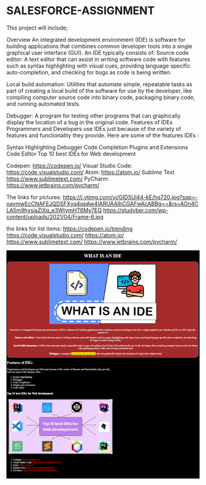 # SALESFORCE-ASSIGNMENT
This project will include;

Overview An integrated development environment (IDE) is software for building applications that combines common developer tools into a single graphical user interface (GUI). An IDE typically consists of:
Source code editor: A text editor that can assist in writing software code with features such as syntax highlighting with visual cues, providing language specific auto-completion, and checking for bugs as code is being written.

Local build automation: Utilities that automate simple, repeatable tasks as part of creating a local build of the software for use by the developer, like compiling computer source code into binary code, packaging binary code, and running automated tests.

Debugger: A program for testing other programs that can graphically display the location of a bug in the original code.
Features of IDEs
Programmers and Developers use IDEs just because of the variety of features and functionality they provide.
Here are some of the features IDEs :

Syntax Highlighting
Debugger
Code Completion
Plugins and Extensions
Code Editor
Top 10 best IDEs for Web development

Codepen: https://codepen.io/
Visual Studio Code: https://code.visualstudio.com/
Atom: https://atom.io/
Sublime Text https://www.sublimetext.com/
PyCharm: https://www.jetbrains.com/pycharm/

The links for pictures:
https://i.ytimg.com/vi/GID5Ul44-kE/hq720.jpg?sqp=-oaymwEcCNAFEJQDSFXyq4qpAw4IARUAAIhCGAFwAcABBg==&rs=AOn4CLA5m9hysiaZiXq_e3WtymHT6Mv7EQ
https://studyber.com/wp-content/uploads/2021/04/Frame-6.jpg

the links for list items:
https://codepen.io/trending
https://code.visualstudio.com/
https://atom.io/
https://www.sublimetext.com/
https://www.jetbrains.com/pycharm/


![PROJE](proje.png)